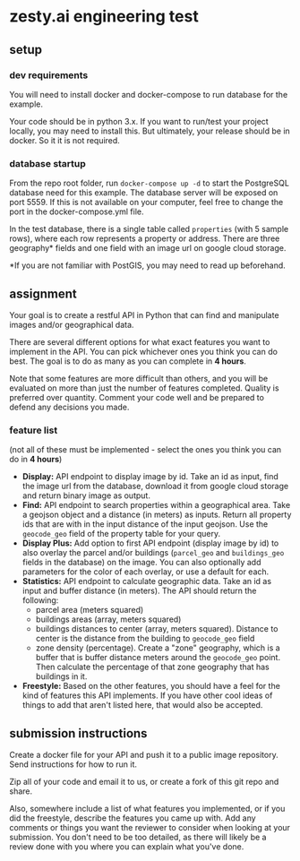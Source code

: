 # zesty.ai engineering test

## setup
### dev requirements

You will need to install docker and docker-compose to run database for the example.

Your code should be in python 3.x.  If you want to run/test your project locally, you may need to install this.  But ultimately, your release should be in docker.  So it it is not required.

### database startup
From the repo root folder, run `docker-compose up -d` to start the PostgreSQL database need for this example.  The database server will be exposed on port 5559.  If this is not available on your computer, feel free to change the port in the docker-compose.yml file.

In the test database, there is a single table called `properties` (with 5 sample rows), where each row represents a property or address.  There are three geography* fields and one field with an image url on google cloud storage.

*If you are not familiar with PostGIS, you may need to read up beforehand.   

## assignment

Your goal is to create a restful API in Python that can find and manipulate images and/or geographical data.

There are several different options for what exact features you want to implement in the API.  You can pick whichever ones you think you can do best.  The goal is to do as many as you can complete in **4 hours**. 

Note that some features are more difficult than others, and you will be evaluated on more than just the number of features completed.  Quality is preferred over quantity.  Comment your code well and be prepared to defend any decisions you made.  

### feature list
(not all of these must be implemented - select the ones you think you can do in **4 hours**)

* **Display:** API endpoint to display image by id.  Take an id as input, find the image url from the database, download it from google cloud storage and return binary image as output.
* **Find:** API endpoint to search properties within a geographical area.  Take a geojson object and a distance (in meters) as inputs. Return all property ids that are with in the input distance of the input geojson. Use the `geocode_geo` field of the property table for your query.
* **Display Plus:** Add option to first API endpoint (display image by id) to also overlay the parcel and/or buildings (`parcel_geo` and `buildings_geo` fields in the database) on the image.  You can also optionally add parameters for the color of each overlay, or use a default for each.
* **Statistics:** API endpoint to calculate geographic data. Take an id as input and buffer distance (in meters). The API should return the following:
  * parcel area (meters squared)
  * buildings areas (array, meters squared) 
  * buildings distances to center (array, meters squared).  Distance to center is the distance from the building to `geocode_geo` field
  * zone density (percentage).  Create a "zone" geography, which is a buffer that is buffer distance meters around the `geocode_geo` point.  Then calculate the percentage of that zone geography that has buildings in it.
* **Freestyle:**  Based on the other features, you should have a feel for the kind of features this API implements.  If you have other cool ideas of things to add that aren't listed here, that would also be accepted.

## submission instructions

Create a docker file for your API and push it to a public image repository. Send instructions for how to run it.

Zip all of your code and email it to us, or create a fork of this git repo and share.
 
Also, somewhere include a list of what features you implemented, or if you did the freestyle, describe the features you came up with.  Add any comments or things you want the reviewer to consider when looking at your submission.  You don't need to be too detailed, as there will likely be a review done with you where you can explain what you've done.

